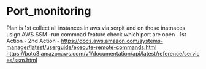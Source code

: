# Port_monitoring
Plan is 1st collect all instances in aws via scrpit and on those instnaces usign AWS SSM -run commnad feature check which port are open .
1st Action - 
2nd Action - 
https://docs.aws.amazon.com/systems-manager/latest/userguide/execute-remote-commands.html 
https://boto3.amazonaws.com/v1/documentation/api/latest/reference/services/ssm.html

